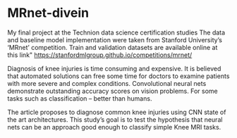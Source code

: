 # MRnet-divein
My final project at the Technion data science certification studies
The data and baseline model implementation were taken from Stanford University’s ‘MRnet’ competition.
Train and validation datasets are available online at this link"
https://stanfordmlgroup.github.io/competitions/mrnet/

Diagnosis of knee injuries is time consuming and expensive.
It is believed that automated solutions can free some time for doctors to examine patients with more severe and complex conditions.
Convolutional neural nets demonstrate outstanding accuracy scores on vision problems. For some tasks such as classification – better than humans.

The article proposes to diagnose common knee injuries using CNN state of the art architectures.
This study’s goal is to test the hypothesis that neural nets can be an approach good enough to classify simple Knee MRI tasks.
